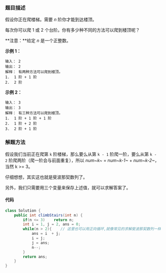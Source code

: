 ### 题目描述

假设你正在爬楼梯。需要 *n* 阶你才能到达楼顶。

每次你可以爬 1 或 2 个台阶。你有多少种不同的方法可以爬到楼顶呢？

**注意：**给定 *n* 是一个正整数。

**示例 1：**

```
输入： 2
输出： 2
解释： 有两种方法可以爬到楼顶。
1.  1 阶 + 1 阶
2.  2 阶
```

**示例 2：**

```
输入： 3
输出： 3
解释： 有三种方法可以爬到楼顶。
1.  1 阶 + 1 阶 + 1 阶
2.  1 阶 + 2 阶
3.  2 阶 + 1 阶
```

### 解题方法

假设我们当前正在爬第 `k` 阶楼梯，那么要么从第 `k - 1` 阶爬一阶，要么从第 `k - 2` 阶爬两阶（爬一阶会与前面重复），所以 *num~k~* = *num~k-1~* + *num~k-2~*，当然 k >= 3。

仔细想想，其实这也就是斐波那契数列了。

另外，我们只需要用三个变量来保存上述值，就可以求解答案了。

#### 代码

```java
class Solution {
    public int climbStairs(int n) {
        if(n <= 3)    return n;
        int i = 1, j = 2, ans = 0;
        while(n > 2){    // 这里也可以用正向循环,就像常见的求解斐波那契数列一样
            ans = i  + j;
            i = j;
            j = ans;
            n--;
        }
        return ans;
    }
}
```

